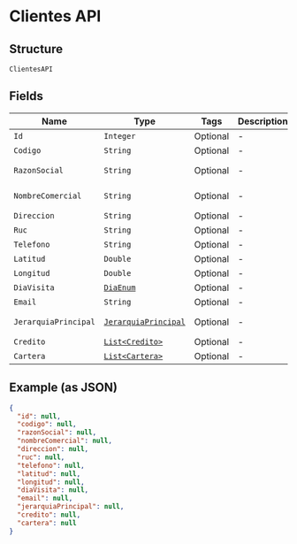 
# Clientes API

## Structure

`ClientesAPI`

## Fields

| Name | Type | Tags | Description | Getter | Setter |
|  --- | --- | --- | --- | --- | --- |
| `Id` | `Integer` | Optional | - | Integer getId() | setId(Integer id) |
| `Codigo` | `String` | Optional | - | String getCodigo() | setCodigo(String codigo) |
| `RazonSocial` | `String` | Optional | - | String getRazonSocial() | setRazonSocial(String razonSocial) |
| `NombreComercial` | `String` | Optional | - | String getNombreComercial() | setNombreComercial(String nombreComercial) |
| `Direccion` | `String` | Optional | - | String getDireccion() | setDireccion(String direccion) |
| `Ruc` | `String` | Optional | - | String getRuc() | setRuc(String ruc) |
| `Telefono` | `String` | Optional | - | String getTelefono() | setTelefono(String telefono) |
| `Latitud` | `Double` | Optional | - | Double getLatitud() | setLatitud(Double latitud) |
| `Longitud` | `Double` | Optional | - | Double getLongitud() | setLongitud(Double longitud) |
| `DiaVisita` | [`DiaEnum`](../../doc/models/dia-enum.md) | Optional | - | DiaEnum getDiaVisita() | setDiaVisita(DiaEnum diaVisita) |
| `Email` | `String` | Optional | - | String getEmail() | setEmail(String email) |
| `JerarquiaPrincipal` | [`JerarquiaPrincipal`](../../doc/models/jerarquia-principal.md) | Optional | - | JerarquiaPrincipal getJerarquiaPrincipal() | setJerarquiaPrincipal(JerarquiaPrincipal jerarquiaPrincipal) |
| `Credito` | [`List<Credito>`](../../doc/models/credito.md) | Optional | - | List<Credito> getCredito() | setCredito(List<Credito> credito) |
| `Cartera` | [`List<Cartera>`](../../doc/models/cartera.md) | Optional | - | List<Cartera> getCartera() | setCartera(List<Cartera> cartera) |

## Example (as JSON)

```json
{
  "id": null,
  "codigo": null,
  "razonSocial": null,
  "nombreComercial": null,
  "direccion": null,
  "ruc": null,
  "telefono": null,
  "latitud": null,
  "longitud": null,
  "diaVisita": null,
  "email": null,
  "jerarquiaPrincipal": null,
  "credito": null,
  "cartera": null
}
```

